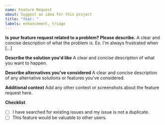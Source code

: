 ```yaml
---
name: Feature Request
about: Suggest an idea for this project
title: "feat: "
labels: enhancement, triage
---
```


**Is your feature request related to a problem? Please describe.**
A clear and concise description of what the problem is. Ex. I'm always frustrated when [...]

**Describe the solution you'd like**
A clear and concise description of what you want to happen.

**Describe alternatives you've considered**
A clear and concise description of any alternative solutions or features you've considered.

**Additional context**
Add any other context or screenshots about the feature request here.

**Checklist**

- [ ] I have searched for existing issues and my issue is not a duplicate.
- [ ] This feature would be valuable to other users.
